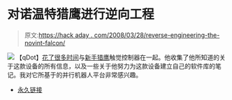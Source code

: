 # 对诺温特猎鹰进行逆向工程

> 原文:[https://hack aday . com/2008/03/28/reverse-engineering-the-novint-falcon/](https://hackaday.com/2008/03/28/reverse-engineering-the-novint-falcon/)

![](../Images/d5635285a23709aad758d5356da70025.png)
【qDot】[花了很多时间](http://qdot.livejournal.com/236133.html)与[新手猎鹰](http://home.novint.com/products/novint_falcon.php)触觉控制器在一起。他收集了他所知道的关于这款设备的所有信息，以及一些关于他努力为这款设备建立自己的软件库的笔记。我对它所基于的并行机器人平台非常感兴趣。

*   [永久链接](http://qdot.livejournal.com/236133.html)